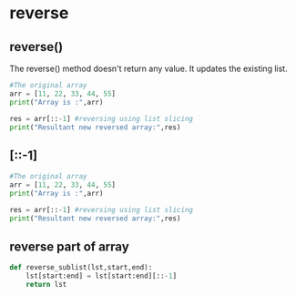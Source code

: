 # reverse

## reverse()

The reverse() method doesn't return any value. It updates the existing list.

```python
#The original array
arr = [11, 22, 33, 44, 55]
print("Array is :",arr)

res = arr[::-1] #reversing using list slicing
print("Resultant new reversed array:",res)
```

## [::-1]

```python
#The original array
arr = [11, 22, 33, 44, 55]
print("Array is :",arr)

res = arr[::-1] #reversing using list slicing
print("Resultant new reversed array:",res)
```

## reverse part of array

```python
def reverse_sublist(lst,start,end):
    lst[start:end] = lst[start:end][::-1]
    return lst

```
